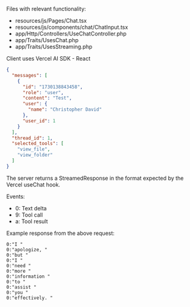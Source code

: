 Files with relevant functionality:

- resources/js/Pages/Chat.tsx
- resources/js/components/chat/ChatInput.tsx
- app/Http/Controllers/UseChatController.php
- app/Traits/UsesChat.php
- app/Traits/UsesStreaming.php

Client uses Vercel AI SDK - React

```json
{
  "messages": [
    {
      "id": "1730138843458",
      "role": "user",
      "content": "Test",
      "user": {
        "name": "Christopher David"
      },
      "user_id": 1
    }
  ],
  "thread_id": 1,
  "selected_tools": [
    "view_file",
    "view_folder"
  ]
}
```

The server returns a StreamedResponse in the format expected by the Vercel useChat hook.

Events:
- 0: Text delta
- 9: Tool call
- a: Tool result

Example response from the above request:
```
0:"I "
0:"apologize, "
0:"but "
0:"I "
0:"need "
0:"more "
0:"information "
0:"to "
0:"assist "
0:"you "
0:"effectively. "
```
